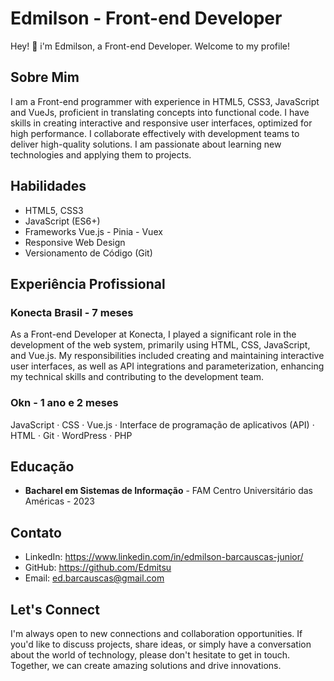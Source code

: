 # Edmilson - Front-end Developer

Hey! 👋 i'm Edmilson, a Front-end Developer. Welcome to my profile!

## Sobre Mim

I am a Front-end programmer with experience in HTML5, CSS3, JavaScript and VueJs, proficient in translating concepts into functional code. I have skills in creating interactive and responsive user interfaces, optimized for high performance. I collaborate effectively with development teams to deliver high-quality solutions. I am passionate about learning new technologies and applying them to projects.

## Habilidades

- HTML5, CSS3
- JavaScript (ES6+)
- Frameworks Vue.js - Pinia - Vuex
- Responsive Web Design
- Versionamento de Código (Git)

## Experiência Profissional

### Konecta Brasil - 7 meses

As a Front-end Developer at Konecta, I played a significant role in the development of the web system, primarily using HTML, CSS, JavaScript, and Vue.js. My responsibilities included creating and maintaining interactive user interfaces, as well as API integrations and parameterization, enhancing my technical skills and contributing to the development team.

### Okn - 1 ano e 2 meses

JavaScript · CSS · Vue.js · Interface de programação de aplicativos (API) · HTML · Git · WordPress · PHP

## Educação

- **Bacharel em Sistemas de Informação** - FAM Centro Universitário das Américas - 2023

## Contato

- LinkedIn: https://www.linkedin.com/in/edmilson-barcauscas-junior/
- GitHub: https://github.com/Edmitsu
- Email: ed.barcauscas@gmail.com

## Let's Connect

I'm always open to new connections and collaboration opportunities. If you'd like to discuss projects, share ideas, or simply have a conversation about the world of technology, please don't hesitate to get in touch. Together, we can create amazing solutions and drive innovations.
